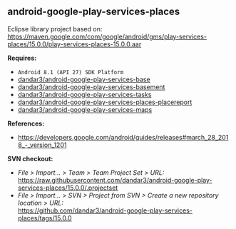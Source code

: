 ## android-google-play-services-places

Eclipse library project based on:<br/>
https://maven.google.com/com/google/android/gms/play-services-places/15.0.0/play-services-places-15.0.0.aar

**Requires:**
- `Android 8.1 (API 27) SDK Platform`
- [dandar3/android-google-play-services-base](https://github.com/dandar3/android-google-play-services-base/tree/15.0.0)
- [dandar3/android-google-play-services-basement](https://github.com/dandar3/android-google-play-services-basement/tree/15.0.0)
- [dandar3/android-google-play-services-tasks](https://github.com/dandar3/android-google-play-services-tasks/tree/15.0.0)
- [dandar3/android-google-play-services-places-placereport](https://github.com/dandar3/android-google-play-services-places-placereport/tree/15.0.0)
- [dandar3/android-google-play-services-maps](https://github.com/dandar3/android-google-play-services-maps/tree/15.0.0)

**References:**
- https://developers.google.com/android/guides/releases#march_28_2018_-_version_1201

**SVN checkout:**
- _File > Import... > Team > Team Project Set > URL:_<br/>
  https://raw.githubusercontent.com/dandar3/android-google-play-services-places/15.0.0/.projectset
- _File > Import... > SVN > Project from SVN > Create a new repository location > URL:_<br/> 
  https://github.com/dandar3/android-google-play-services-places/tags/15.0.0